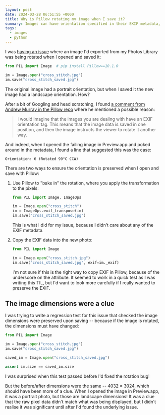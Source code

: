 ```yaml
---
layout: post
date: 2024-03-28 06:51:55 +0000
title: Why is Pillow rotating my image when I save it?
summary: Images can have orientation specified in their EXIF metadata, which isn't preserved when you open and save an image with Pillow.
tags:
  - images
  - python
---
```

I was [having an issue][issue] where an image I'd exported from my Photos Library was being rotated when I opened and saved it:

```python
from PIL import Image  # pip install Pillow==10.1.0

im = Image.open("cross_stitch.jpg")
im.save("cross_stitch_saved.jpg")
```

The original image had a portrait orientation, but when I saved it the new image had a landscape orientation.
How?

After a bit of Googling and head scratching, I found [a comment from Andrew Murray in the Pillow repo][comment] where he mentioned a possible reason:

> I would imagine that the images you are dealing with have an EXIF orientation tag.
> This means that the image data is saved in one position, and then the image instructs the viewer to rotate it another way.

And indeed, when I opened the failing image in Preview.app and poked around in the metadata, I found a line that suggested this was the case:

```
Orientation: 6 (Rotated 90°C CCW)
```

There are two ways to ensure the orientation is preserved when I open and save with Pillow:

1.  Use Pillow to "bake in" the rotation, where you apply the transformation to the pixels:

    ```python
    from PIL import Image, ImageOps

    im = Image.open("cross_stitch")
    im = ImageOps.exif_transpose(im)
    im.save("cross_stitch_saved.jpg")
    ```
    
    This is what I did for my issue, because I didn't care about any of the EXIF metadata.

2.  Copy the EXIF data into the new photo:

    ```python
    from PIL import Image

    im = Image.open("cross_stitch.jpg")
    im.save("cross_stitch_saved.jpg", exif=im._exif)
    ```
    
    I'm not sure if this is the right way to copy EXIF in Pillow, because of the underscore on the attribute.
    It seemed to work in a quick test as I was writing this TIL, but I'd want to look more carefully if I really wanted to preserve the EXIF.

## The image dimensions were a clue

I was trying to write a regression test for this issue that checked the image dimensions were preserved upon saving -- because if the image is rotated, the dimensions must have changed: 

```python
from PIL import Image

im = Image.open("cross_stitch.jpg")
im.save("cross_stitch_saved.jpg")

saved_im = Image.open("cross_stitch_saved.jpg")

assert im.size == saved_im.size
```

I was surprised when this test passed before I'd fixed the rotation bug!

But the before/after dimensions were the same -- 4032&nbsp;×&nbsp;3024, which should have been more of a clue.
When I opened the image in Preview.app, it was a portrait photo, but those are landscape dimensions!
It was a clue that the raw pixel data didn't match what was being displayed, but I didn't realise it was significant until after I'd found the underlying issue.

[issue]: https://github.com/alexwlchan/scripts/pull/22
[comment]: https://github.com/python-pillow/Pillow/issues/4703#issuecomment-645219973

